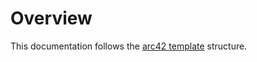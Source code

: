 # Overview

This documentation follows the [arc42 template](https://docs.arc42.org/home/) structure.
